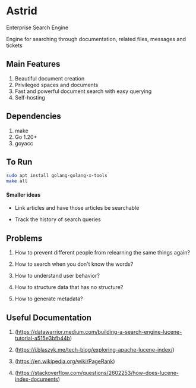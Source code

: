 # Astrid

Enterprise Search Engine

Engine for searching through documentation, related files, messages and tickets

## Main Features

1. Beautiful document creation
2. Privileged spaces and documents
3. Fast and powerful document search with easy querying
4. Self-hosting

## Dependencies

1. make
2. Go 1.20+
3. goyacc

## To Run

```bash
sudo apt install golang-golang-x-tools
make all
```

#### Smaller ideas

-   Link articles and have those articles be searchable

-   Track the history of search queries

## Problems

1. How to prevent different people from relearning the same things again?

2. How to search when you don't know the words?

3. How to understand user behavior?

4. How to structure data that has no structure?

5. How to generate metadata?

## Useful Documentation

1. (https://datawarrior.medium.com/building-a-search-engine-lucene-tutorial-a515e3bfb44b)

2. (https://j.blaszyk.me/tech-blog/exploring-apache-lucene-index/)

3. (https://en.wikipedia.org/wiki/PageRank)

4. (https://stackoverflow.com/questions/2602253/how-does-lucene-index-documents)
